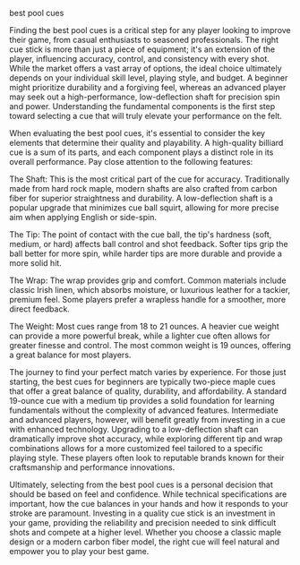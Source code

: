 best pool cues


Finding the best pool cues is a critical step for any player looking to improve their game, from casual enthusiasts to seasoned professionals. The right cue stick is more than just a piece of equipment; it's an extension of the player, influencing accuracy, control, and consistency with every shot. While the market offers a vast array of options, the ideal choice ultimately depends on your individual skill level, playing style, and budget. A beginner might prioritize durability and a forgiving feel, whereas an advanced player may seek out a high-performance, low-deflection shaft for precision spin and power. Understanding the fundamental components is the first step toward selecting a cue that will truly elevate your performance on the felt.



When evaluating the best pool cues, it's essential to consider the key elements that determine their quality and playability. A high-quality billiard cue is a sum of its parts, and each component plays a distinct role in its overall performance. Pay close attention to the following features:



    
The Shaft: This is the most critical part of the cue for accuracy. Traditionally made from hard rock maple, modern shafts are also crafted from carbon fiber for superior straightness and durability. A low-deflection shaft is a popular upgrade that minimizes cue ball squirt, allowing for more precise aim when applying English or side-spin.

    
The Tip: The point of contact with the cue ball, the tip's hardness (soft, medium, or hard) affects ball control and shot feedback. Softer tips grip the ball better for more spin, while harder tips are more durable and provide a more solid hit.

    
The Wrap: The wrap provides grip and comfort. Common materials include classic Irish linen, which absorbs moisture, or luxurious leather for a tackier, premium feel. Some players prefer a wrapless handle for a smoother, more direct feedback.

    
The Weight: Most cues range from 18 to 21 ounces. A heavier cue weight can provide a more powerful break, while a lighter cue often allows for greater finesse and control. The most common weight is 19 ounces, offering a great balance for most players.





The journey to find your perfect match varies by experience. For those just starting, the best cues for beginners are typically two-piece maple cues that offer a great balance of quality, durability, and affordability. A standard 19-ounce cue with a medium tip provides a solid foundation for learning fundamentals without the complexity of advanced features. Intermediate and advanced players, however, will benefit greatly from investing in a cue with enhanced technology. Upgrading to a low-deflection shaft can dramatically improve shot accuracy, while exploring different tip and wrap combinations allows for a more customized feel tailored to a specific playing style. These players often look to reputable brands known for their craftsmanship and performance innovations.



Ultimately, selecting from the best pool cues is a personal decision that should be based on feel and confidence. While technical specifications are important, how the cue balances in your hands and how it responds to your stroke are paramount. Investing in a quality cue stick is an investment in your game, providing the reliability and precision needed to sink difficult shots and compete at a higher level. Whether you choose a classic maple design or a modern carbon fiber model, the right cue will feel natural and empower you to play your best game.
